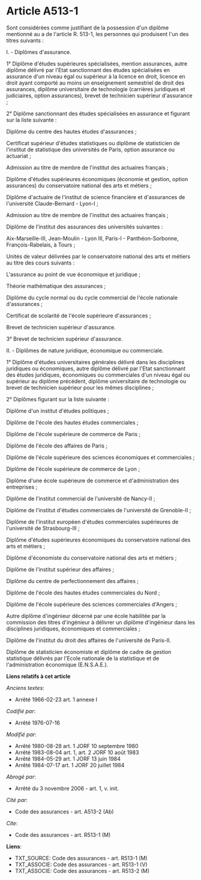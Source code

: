 # Article A513-1

Sont considérées comme justifiant de la possession d'un diplôme mentionné au a de l'article R. 513-1, les personnes qui
produisent l'un des titres suivants :

I. - Diplômes d'assurance.

1° Diplôme d'études supérieures spécialisées, mention assurances, autre diplôme délivré par l'Etat sanctionnant des études
spécialisées en assurance d'un niveau égal ou supérieur à la licence en droit, licence en droit ayant comporté au moins un
enseignement semestriel de droit des assurances, diplôme universitaire de technologie (carrières juridiques et judiciaires,
option assurances), brevet de technicien supérieur d'assurance ;

2° Diplôme sanctionnant des études spécialisées en assurance et figurant sur la liste suivante :

Diplôme du centre des hautes études d'assurances ;

Certificat supérieur d'études statistiques ou diplôme de statisticien de l'institut de statistique des universités de Paris,
option assurance ou actuariat ;

Admission au titre de membre de l'institut des actuaires français ;

Diplôme d'études supérieures économiques (économie et gestion, option assurances) du conservatoire national des arts et
métiers ;

Diplôme d'actuaire de l'institut de science financière et d'assurances de l'université Claude-Bernard - Lyon-I ;

Admission au titre de membre de l'institut des actuaires français ;

Diplôme de l'institut des assurances des universités suivantes :

Aix-Marseille-III, Jean-Moulin - Lyon III, Paris-I - Panthéon-Sorbonne, François-Rabelais, à Tours ;

Unités de valeur délivrées par le conservatoire national des arts et métiers au titre des cours suivants :

L'assurance au point de vue économique et juridique ;

Théorie mathématique des assurances ;

Diplôme du cycle normal ou du cycle commercial de l'école nationale d'assurances ;

Certificat de scolarité de l'école supérieure d'assurances ;

Brevet de technicien supérieur d'assurance.

3° Brevet de technicien supérieur d'assurance.

II. - Diplômes de nature juridique, économique ou commerciale.

1° Diplôme d'études universitaires générales délivré dans les disciplines juridiques ou économiques, autre diplôme délivré
par l'Etat sanctionnant des études juridiques, économiques ou commerciales d'un niveau égal ou supérieur au diplôme
précédent, diplôme universitaire de technologie ou brevet de technicien supérieur pour les mêmes disciplines ;

2° Diplômes figurant sur la liste suivante :

Diplôme d'un institut d'études politiques ;

Diplôme de l'école des hautes études commerciales ;

Diplôme de l'école supérieure de commerce de Paris ;

Diplôme de l'école des affaires de Paris ;

Diplôme de l'école supérieure des sciences économiques et commerciales ;

Diplôme de l'école supérieure de commerce de Lyon ;

Diplôme d'une école supérieure de commerce et d'administration des entreprises ;

Diplôme de l'institut commercial de l'université de Nancy-II ;

Diplôme de l'institut d'études commerciales de l'université de Grenoble-II ;

Diplôme de l'institut européen d'études commerciales supérieures de l'université de Strasbourg-III ;

Diplôme d'études supérieures économiques du conservatoire national des arts et métiers ;

Diplôme d'économiste du conservatoire national des arts et métiers ;

Diplôme de l'institut supérieur des affaires ;

Diplôme du centre de perfectionnement des affaires ;

Diplôme de l'école des hautes études commerciales du Nord ;

Diplôme de l'école supérieure des sciences commerciales d'Angers ;

Autre diplôme d'ingénieur décerné par une école habilitée par la commission des titres d'ingénieur à délivrer un diplôme
d'ingénieur dans les disciplines juridiques, économiques et commerciales ;

Diplôme de l'institut du droit des affaires de l'université de Paris-II.

Diplôme de statisticien économiste et diplôme de cadre de gestion statistique délivrés par l'Ecole nationale de la
statistique et de l'administration économique (E.N.S.A.E.).

**Liens relatifs à cet article**

_Anciens textes_:

  - Arrêté 1966-02-23 art. 1 annexe I

_Codifié par_:

  - Arrêté 1976-07-16

_Modifié par_:

  - Arrêté 1980-08-28 art. 1 JORF 10 septembre 1980
  - Arrêté 1983-08-04 art. 1, art. 2 JORF 10 août 1983
  - Arrêté 1984-05-29 art. 1 JORF 13 juin 1984
  - Arrêté 1984-07-17 art. 1 JORF 20 juillet 1984

_Abrogé par_:

  - Arrêté du 3 novembre 2006 - art. 1, v. init.

_Cité par_:

  - Code des assurances - art. A513-2 (Ab)

_Cite_:

  - Code des assurances - art. R513-1 (M)

**Liens**:

  - TXT_SOURCE: Code des assurances - art. R513-1 (M)
  - TXT_ASSOCIE: Code des assurances - art. R513-1 (V)
  - TXT_ASSOCIE: Code des assurances - art. R513-2 (M)
